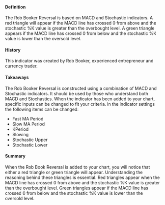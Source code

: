 #### Definition

The Rob Booker Reversal is based on MACD and Stochastic indicators. A red triangle will appear if the MACD line has crossed 0 from above and the stochastic %K value is greater than the overbought level. A green triangle appears if the MACD line has crossed 0 from below and the stochastic %K value is lower than the oversold level.

#### History 

This indicator was created by Rob Booker, experienced entrepreneur and currency trader.

#### Takeaways

The Rob Booker Reversal is constructed using a combination of MACD and Stochastic indicators. It should be used by those who understand both MACD and Stochastics. When the indicator has been added to your chart, specific inputs can be changed to fit your criteria. In the indicator settings the following items can be changed:

-   Fast MA Period
-   Slow MA Period
-   KPeriod
-   Slowing
-   Stochastic Upper
-   Stochastic Lower

#### Summary

When the Rob Book Reversal is added to your chart, you will notice that either a red triangle or green triangle will appear. Understanding the reasoning behind these triangles is essential. Red triangles appear when the MACD line has crossed 0 from above and the stochastic %K value is greater than the overbought level. Green triangles appear if the MACD line has crossed 0 from below and the stochastic %K value is lower than the oversold level.